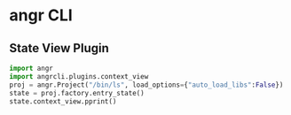 # angr CLI






## State View Plugin


```python
import angr
import angrcli.plugins.context_view
proj = angr.Project("/bin/ls", load_options={"auto_load_libs":False})
state = proj.factory.entry_state()
state.context_view.pprint()
```
